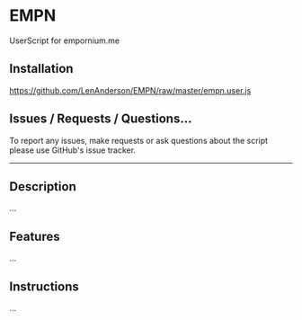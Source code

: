 # EMPN
UserScript for empornium.me

## Installation
https://github.com/LenAnderson/EMPN/raw/master/empn.user.js

## Issues / Requests / Questions...
To report any issues, make requests or ask questions about the script please use GitHub's issue tracker.

---

## Description
...

## Features
...

## Instructions
...
